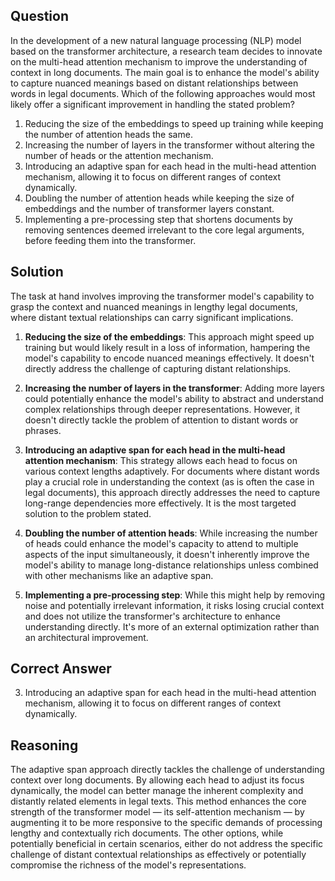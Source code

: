 ## Question
In the development of a new natural language processing (NLP) model based on the transformer architecture, a research team decides to innovate on the multi-head attention mechanism to improve the understanding of context in long documents. The main goal is to enhance the model's ability to capture nuanced meanings based on distant relationships between words in legal documents. Which of the following approaches would most likely offer a significant improvement in handling the stated problem?

1. Reducing the size of the embeddings to speed up training while keeping the number of attention heads the same.
2. Increasing the number of layers in the transformer without altering the number of heads or the attention mechanism.
3. Introducing an adaptive span for each head in the multi-head attention mechanism, allowing it to focus on different ranges of context dynamically.
4. Doubling the number of attention heads while keeping the size of embeddings and the number of transformer layers constant.
5. Implementing a pre-processing step that shortens documents by removing sentences deemed irrelevant to the core legal arguments, before feeding them into the transformer.

## Solution
The task at hand involves improving the transformer model's capability to grasp the context and nuanced meanings in lengthy legal documents, where distant textual relationships can carry significant implications. 

1. **Reducing the size of the embeddings**: This approach might speed up training but would likely result in a loss of information, hampering the model's capability to encode nuanced meanings effectively. It doesn't directly address the challenge of capturing distant relationships.

2. **Increasing the number of layers in the transformer**: Adding more layers could potentially enhance the model's ability to abstract and understand complex relationships through deeper representations. However, it doesn't directly tackle the problem of attention to distant words or phrases.

3. **Introducing an adaptive span for each head in the multi-head attention mechanism**: This strategy allows each head to focus on various context lengths adaptively. For documents where distant words play a crucial role in understanding the context (as is often the case in legal documents), this approach directly addresses the need to capture long-range dependencies more effectively. It is the most targeted solution to the problem stated.

4. **Doubling the number of attention heads**: While increasing the number of heads could enhance the model's capacity to attend to multiple aspects of the input simultaneously, it doesn't inherently improve the model's ability to manage long-distance relationships unless combined with other mechanisms like an adaptive span.

5. **Implementing a pre-processing step**: While this might help by removing noise and potentially irrelevant information, it risks losing crucial context and does not utilize the transformer's architecture to enhance understanding directly. It's more of an external optimization rather than an architectural improvement.

## Correct Answer
3. Introducing an adaptive span for each head in the multi-head attention mechanism, allowing it to focus on different ranges of context dynamically.

## Reasoning
The adaptive span approach directly tackles the challenge of understanding context over long documents. By allowing each head to adjust its focus dynamically, the model can better manage the inherent complexity and distantly related elements in legal texts. This method enhances the core strength of the transformer model — its self-attention mechanism — by augmenting it to be more responsive to the specific demands of processing lengthy and contextually rich documents. The other options, while potentially beneficial in certain scenarios, either do not address the specific challenge of distant contextual relationships as effectively or potentially compromise the richness of the model's representations.